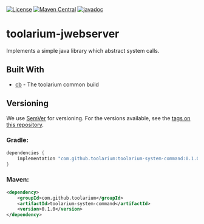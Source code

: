 [![License](https://img.shields.io/github/license/toolarium/toolarium-system-command)](https://github.com/toolarium/toolarium-system-command/blob/master/LICENSE)
[![Maven Central](https://img.shields.io/maven-central/v/com.github.toolarium/toolarium-system-command/0.1.0)](https://search.maven.org/artifact/com.github.toolarium/toolarium-system-command/0.1.0/jar)
[![javadoc](https://javadoc.io/badge2/com.github.toolarium/toolarium-system-command/javadoc.svg)](https://javadoc.io/doc/com.github.toolarium/toolarium-system-command)

# toolarium-jwebserver

Implements a simple java library which abstract system calls.


## Built With

* [cb](https://github.com/toolarium/common-build) - The toolarium common build

## Versioning

We use [SemVer](http://semver.org/) for versioning. For the versions available, see the [tags on this repository](https://github.com/toolarium/toolarium-system-command/tags). 


### Gradle:

```groovy
dependencies {
    implementation "com.github.toolarium:toolarium-system-command:0.1.0"
}
```

### Maven:

```xml
<dependency>
    <groupId>com.github.toolarium</groupId>
    <artifactId>toolarium-system-command</artifactId>
    <version>0.1.0</version>
</dependency>
```
